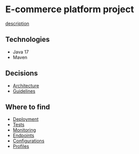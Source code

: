 # E-commerce platform project
[description](./TASK.md)

## Technologies

- Java 17 
- Maven

## Decisions

- [Architecture](supplement/documentation/Architecture.md)
- [Guidelines](supplement/guideline/README.md)

## Where to find

- [Deployment](supplement/)
- [Tests](supplement/)
- [Monitoring](supplement/)
- [Endpoints](supplement/)
- [Configurations](supplement/)
- [Profiles](supplement/)
